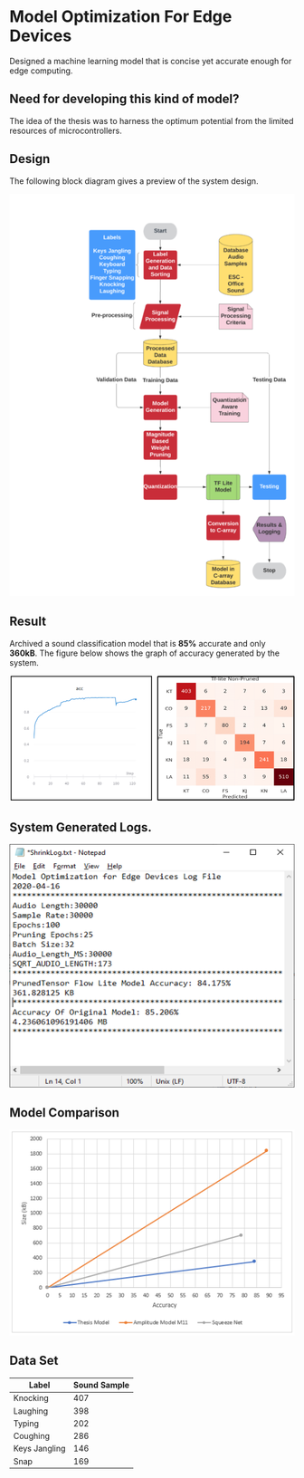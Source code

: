 # Model Optimization For Edge Devices

Designed a machine learning model that is concise yet accurate enough for edge computing. 

## Need for developing this kind of model?

The idea of the thesis was to harness the optimum potential from the limited resources of microcontrollers.

## Design
The following block diagram gives a preview of the system design.

![System Design](https://github.com/adolfdcosta91/Model-Optimization-For-Edge-Devices/blob/master/Github/Flow%20Chart%20Model%20Designing.png)

## Result 

Archived a sound classification model that is **85%** accurate and only **360kB**. The figure below shows the graph of accuracy generated by the system. 


![Accuracy](https://github.com/adolfdcosta91/Model-Optimization-For-Edge-Devices/blob/master/Github/result.png)

## System Generated Logs.

![Logs](https://github.com/adolfdcosta91/Model-Optimization-For-Edge-Devices/blob/master/Github/ShrinkLog.png)


## Model Comparison

![Model Comparison](https://github.com/adolfdcosta91/Model-Optimization-For-Edge-Devices/blob/master/Github/ModelCompare.PNG)

## Data Set

Label|Sound Sample
----|----
Knocking|407
Laughing|398
Typing|202
Coughing|286
Keys Jangling|146
Snap|169

